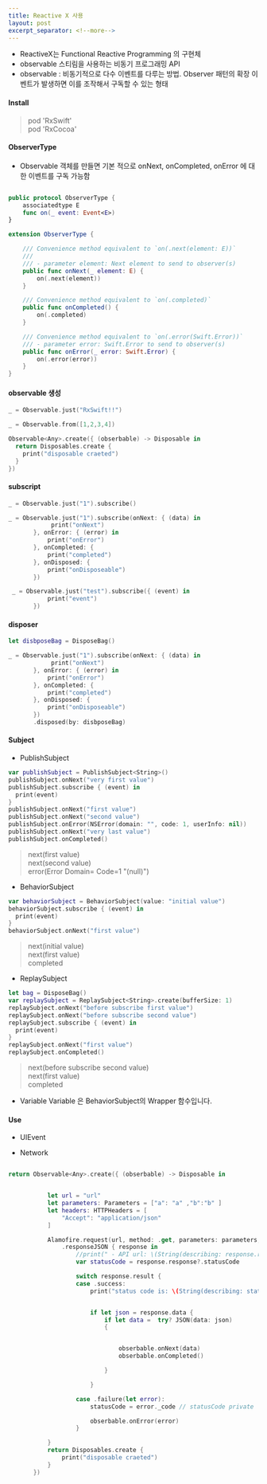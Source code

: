 ```yaml
---
title: Reactive X 사용
layout: post
excerpt_separator: <!--more-->
---
```

 - ReactiveX는 Functional Reactive Programming 의 구현체
 - observable 스티림을 사용하는 비동기 프로그래밍 API
 - observable : 비동기적으로 다수 이벤트를 다루는 방법. Observer 패턴의 확장
 이벤트가 발생하면 이를 조작해서 구독할 수 있는 형태

<!--more-->

#### Install
>pod 'RxSwift'    
>pod 'RxCocoa'

#### ObserverType
- Observable 객체를 만들면 기본 적으로 onNext, onCompleted, onError 에 대한 이벤트를 구독 가능함

```swift

public protocol ObserverType {
    associatedtype E
    func on(_ event: Event<E>)
}

extension ObserverType {

    /// Convenience method equivalent to `on(.next(element: E))`
    ///
    /// - parameter element: Next element to send to observer(s)
    public func onNext(_ element: E) {
        on(.next(element))
    }

    /// Convenience method equivalent to `on(.completed)`
    public func onCompleted() {
        on(.completed)
    }

    /// Convenience method equivalent to `on(.error(Swift.Error))`
    /// - parameter error: Swift.Error to send to observer(s)
    public func onError(_ error: Swift.Error) {
        on(.error(error))
    }
}
```
#### observable 생성
```swift
_ = Observable.just("RxSwift!!")

_ = Observable.from([1,2,3,4])

Observable<Any>.create({ (obserbable) -> Disposable in
  return Disposables.create {
    print("disposable craeted")
  }
})        
```
#### subscript
```swift
_ = Observable.just("1").subscribe()
```
```swift
_ = Observable.just("1").subscribe(onNext: { (data) in
            print("onNext")
       }, onError: { (error) in
           print("onError")
       }, onCompleted: {
           print("completed")
       }, onDisposed: {
           print("onDisposeable")
       })
```
```swift
 _ = Observable.just("test").subscribe({ (event) in
           print("event")
       })
```

#### disposer
```swift
let disbposeBag = DisposeBag()

_ = Observable.just("1").subscribe(onNext: { (data) in
            print("onNext")
       }, onError: { (error) in
           print("onError")
       }, onCompleted: {
           print("completed")
       }, onDisposed: {
           print("onDisposeable")
       })
       .disposed(by: disbposeBag)

```
#### Subject
- PublishSubject


```swift
var publishSubject = PublishSubject<String>()
publishSubject.onNext("very first value")
publishSubject.subscribe { (event) in
  print(event)
}
publishSubject.onNext("first value")
publishSubject.onNext("second value")
publishSubject.onError(NSError(domain: "", code: 1, userInfo: nil))
publishSubject.onNext("very last value")
publishSubject.onCompleted()

```
> next(first value)    
> next(second value)    
> error(Error Domain= Code=1 "(null)")

- BehaviorSubject
```swift
var behaviorSubject = BehaviorSubject(value: "initial value")
behaviorSubject.subscribe { (event) in
  print(event)
}
behaviorSubject.onNext("first value")

```

> next(initial value)    
> next(first value)    
> completed    

- ReplaySubject
```swift
let bag = DisposeBag()
var replaySubject = ReplaySubject<String>.create(bufferSize: 1)
replaySubject.onNext("before subscribe first value")
replaySubject.onNext("before subscribe second value")
replaySubject.subscribe { (event) in
  print(event)
}
replaySubject.onNext("first value")
replaySubject.onCompleted()
```
> next(before subscribe second value)    
> next(first value)    
> completed    

- Variable
Variable 은 BehaviorSubject의 Wrapper 함수입니다.
#### Use
- UIEvent

- Network


```swift

return Observable<Any>.create({ (obserbable) -> Disposable in


           let url = "url"  
           let parameters: Parameters = ["a": "a" ,"b":"b" ]
           let headers: HTTPHeaders = [
               "Accept": "application/json"
           ]

           Alamofire.request(url, method: .get, parameters: parameters, encoding: URLEncoding.default, headers: headers)
               .responseJSON { response in
                   //print(" - API url: \(String(describing: response.request!))")   // original url request
                   var statusCode = response.response?.statusCode

                   switch response.result {
                   case .success:
                       print("status code is: \(String(describing: statusCode))")


                       if let json = response.data {
                           if let data =  try? JSON(data: json)
                           {


                               obserbable.onNext(data)
                               obserbable.onCompleted()

                           }

                       }

                   case .failure(let error):
                       statusCode = error._code // statusCode private

                       obserbable.onError(error)
                   }

           }
           return Disposables.create {
               print("disposable craeted")
           }
       })
```
